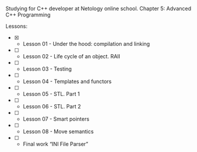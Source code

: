 Studying for C++ developer at Netology online school.
Chapter 5: Advanced C++ Programming

Lessons:

- [x] - Lesson 01 - Under the hood: compilation and linking
- [ ] - Lesson 02 - Life cycle of an object. RAII
- [ ] - Lesson 03 - Testing
- [ ] - Lesson 04 - Templates and functors
- [ ] - Lesson 05 - STL. Part 1
- [ ] - Lesson 06 - STL. Part 2
- [ ] - Lesson 07 - Smart pointers
- [ ] - Lesson 08 - Move semantics
- [ ] - Final work “INI File Parser”
